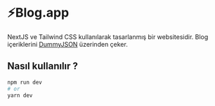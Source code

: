 # ⚡Blog.app

NextJS ve Tailwind CSS kullanılarak tasarlanmış bir websitesidir. Blog içeriklerini [DummyJSON](https://dummyjson.com/) üzerinden çeker.
 

## Nasıl kullanılır ?

```bash
npm run dev
# or
yarn dev
```
